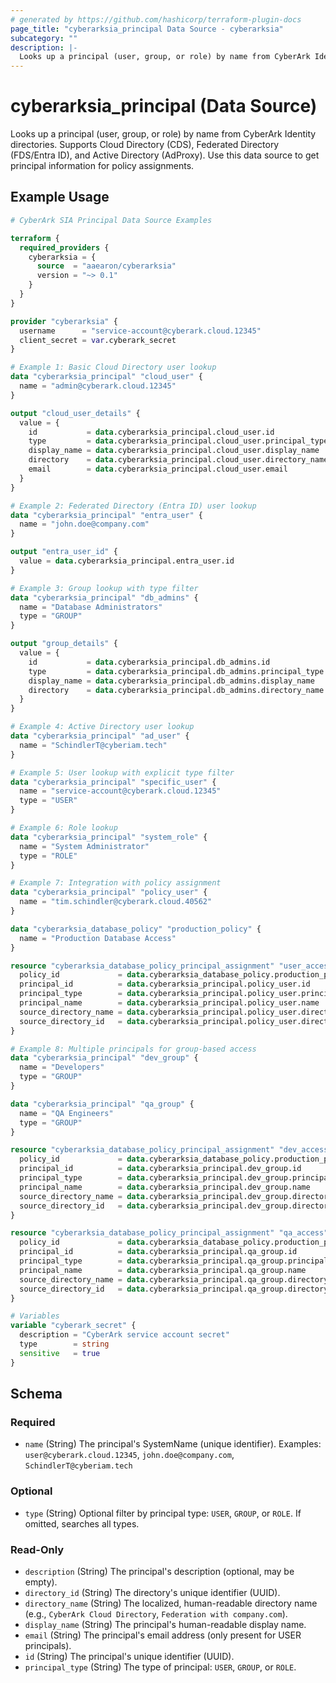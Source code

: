 ```yaml
---
# generated by https://github.com/hashicorp/terraform-plugin-docs
page_title: "cyberarksia_principal Data Source - cyberarksia"
subcategory: ""
description: |-
  Looks up a principal (user, group, or role) by name from CyberArk Identity directories. Supports Cloud Directory (CDS), Federated Directory (FDS/Entra ID), and Active Directory (AdProxy). Use this data source to get principal information for policy assignments.
---
```


# cyberarksia_principal (Data Source)

Looks up a principal (user, group, or role) by name from CyberArk Identity directories. Supports Cloud Directory (CDS), Federated Directory (FDS/Entra ID), and Active Directory (AdProxy). Use this data source to get principal information for policy assignments.

## Example Usage

```terraform
# CyberArk SIA Principal Data Source Examples

terraform {
  required_providers {
    cyberarksia = {
      source  = "aaearon/cyberarksia"
      version = "~> 0.1"
    }
  }
}

provider "cyberarksia" {
  username      = "service-account@cyberark.cloud.12345"
  client_secret = var.cyberark_secret
}

# Example 1: Basic Cloud Directory user lookup
data "cyberarksia_principal" "cloud_user" {
  name = "admin@cyberark.cloud.12345"
}

output "cloud_user_details" {
  value = {
    id           = data.cyberarksia_principal.cloud_user.id
    type         = data.cyberarksia_principal.cloud_user.principal_type
    display_name = data.cyberarksia_principal.cloud_user.display_name
    directory    = data.cyberarksia_principal.cloud_user.directory_name
    email        = data.cyberarksia_principal.cloud_user.email
  }
}

# Example 2: Federated Directory (Entra ID) user lookup
data "cyberarksia_principal" "entra_user" {
  name = "john.doe@company.com"
}

output "entra_user_id" {
  value = data.cyberarksia_principal.entra_user.id
}

# Example 3: Group lookup with type filter
data "cyberarksia_principal" "db_admins" {
  name = "Database Administrators"
  type = "GROUP"
}

output "group_details" {
  value = {
    id           = data.cyberarksia_principal.db_admins.id
    type         = data.cyberarksia_principal.db_admins.principal_type
    display_name = data.cyberarksia_principal.db_admins.display_name
    directory    = data.cyberarksia_principal.db_admins.directory_name
  }
}

# Example 4: Active Directory user lookup
data "cyberarksia_principal" "ad_user" {
  name = "SchindlerT@cyberiam.tech"
}

# Example 5: User lookup with explicit type filter
data "cyberarksia_principal" "specific_user" {
  name = "service-account@cyberark.cloud.12345"
  type = "USER"
}

# Example 6: Role lookup
data "cyberarksia_principal" "system_role" {
  name = "System Administrator"
  type = "ROLE"
}

# Example 7: Integration with policy assignment
data "cyberarksia_principal" "policy_user" {
  name = "tim.schindler@cyberark.cloud.40562"
}

data "cyberarksia_database_policy" "production_policy" {
  name = "Production Database Access"
}

resource "cyberarksia_database_policy_principal_assignment" "user_access" {
  policy_id             = data.cyberarksia_database_policy.production_policy.id
  principal_id          = data.cyberarksia_principal.policy_user.id
  principal_type        = data.cyberarksia_principal.policy_user.principal_type
  principal_name        = data.cyberarksia_principal.policy_user.name
  source_directory_name = data.cyberarksia_principal.policy_user.directory_name
  source_directory_id   = data.cyberarksia_principal.policy_user.directory_id
}

# Example 8: Multiple principals for group-based access
data "cyberarksia_principal" "dev_group" {
  name = "Developers"
  type = "GROUP"
}

data "cyberarksia_principal" "qa_group" {
  name = "QA Engineers"
  type = "GROUP"
}

resource "cyberarksia_database_policy_principal_assignment" "dev_access" {
  policy_id             = data.cyberarksia_database_policy.production_policy.id
  principal_id          = data.cyberarksia_principal.dev_group.id
  principal_type        = data.cyberarksia_principal.dev_group.principal_type
  principal_name        = data.cyberarksia_principal.dev_group.name
  source_directory_name = data.cyberarksia_principal.dev_group.directory_name
  source_directory_id   = data.cyberarksia_principal.dev_group.directory_id
}

resource "cyberarksia_database_policy_principal_assignment" "qa_access" {
  policy_id             = data.cyberarksia_database_policy.production_policy.id
  principal_id          = data.cyberarksia_principal.qa_group.id
  principal_type        = data.cyberarksia_principal.qa_group.principal_type
  principal_name        = data.cyberarksia_principal.qa_group.name
  source_directory_name = data.cyberarksia_principal.qa_group.directory_name
  source_directory_id   = data.cyberarksia_principal.qa_group.directory_id
}

# Variables
variable "cyberark_secret" {
  description = "CyberArk service account secret"
  type        = string
  sensitive   = true
}
```

<!-- schema generated by tfplugindocs -->
## Schema

### Required

- `name` (String) The principal's SystemName (unique identifier). Examples: `user@cyberark.cloud.12345`, `john.doe@company.com`, `SchindlerT@cyberiam.tech`

### Optional

- `type` (String) Optional filter by principal type: `USER`, `GROUP`, or `ROLE`. If omitted, searches all types.

### Read-Only

- `description` (String) The principal's description (optional, may be empty).
- `directory_id` (String) The directory's unique identifier (UUID).
- `directory_name` (String) The localized, human-readable directory name (e.g., `CyberArk Cloud Directory`, `Federation with company.com`).
- `display_name` (String) The principal's human-readable display name.
- `email` (String) The principal's email address (only present for USER principals).
- `id` (String) The principal's unique identifier (UUID).
- `principal_type` (String) The type of principal: `USER`, `GROUP`, or `ROLE`.
